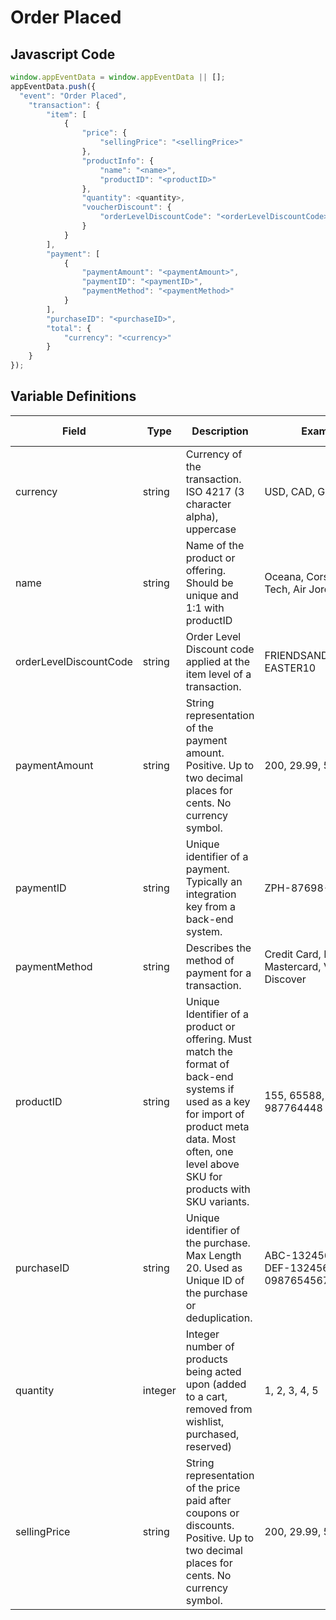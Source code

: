 # Order Placed

### 

## Javascript Code
```js
window.appEventData = window.appEventData || [];
appEventData.push({
  "event": "Order Placed",
    "transaction": {
        "item": [
            {
                "price": {
                    "sellingPrice": "<sellingPrice>"
                },
                "productInfo": {
                    "name": "<name>",
                    "productID": "<productID>"
                },
                "quantity": <quantity>,
                "voucherDiscount": {
                    "orderLevelDiscountCode": "<orderLevelDiscountCode>"
                }
            }
        ],
        "payment": [
            {
                "paymentAmount": "<paymentAmount>",
                "paymentID": "<paymentID>",
                "paymentMethod": "<paymentMethod>"
            }
        ],
        "purchaseID": "<purchaseID>",
        "total": {
            "currency": "<currency>"
        }
    }
});
```

## Variable Definitions

|Field|Type|Description|Example|Pattern|Min Length|Max Length|Minimum|Maximum|Multiple Of|
| --- | --- | --- | --- | --- | --- | --- | --- | --- | --- |
|currency|string|Currency of the transaction. ISO 4217 \(3 character alpha\), uppercase |USD, CAD, GBP, CHF|^[A-Z]{3}$|3|3||||
|name|string|Name of the product or offering.  Should be unique and 1:1 with productID|Oceana, Corsica, Flame Tech, Air Jordan 88|||||||
|orderLevelDiscountCode|string|Order Level Discount code applied at the item level of a transaction. |FRIENDSANDFAMILY20, EASTER10|||||||
|paymentAmount|string|String representation of the payment amount. Positive. Up to two decimal places for cents. No currency symbol.|200, 29.99, 50, 0|^[0-9]*(\.[0-9]{1,2})?$||||||
|paymentID|string|Unique identifier of a payment.  Typically an integration key from a back-end system.|ZPH-87698-098|||||||
|paymentMethod|string|Describes the method of payment for a transaction. |Credit Card, PayPal, Mastercard, Visa, Amex, Discover|||||||
|productID|string|Unique Identifier of a product or offering.  Must match the format of back-end systems if used as a key for import of product meta data. Most often, one level above SKU for products with SKU variants. |155, 65588, 987764448|||||||
|purchaseID|string|Unique identifier of the purchase. Max Length 20. Used as Unique ID of the purchase or deduplication.|ABC-132456789, DEF-132456789, 0987654567|^[a-zA-Z0-9]{6,20}$|6|20||||
|quantity|integer|Integer number of products being acted upon \(added to a cart, removed from wishlist, purchased, reserved\)|1, 2, 3, 4, 5||||1|||
|sellingPrice|string|String representation of the price paid after coupons or discounts. Positive. Up to two decimal places for cents. No currency symbol.|200, 29.99, 50, 0|^[0-9]*(\.[0-9]{1,2})?$||||||




